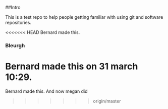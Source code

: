 ##Intro

This is a test repo to help people getting familiar with using git and software repositories.

<<<<<<< HEAD
Bernard made this.

### Bleurgh
Bernard made this on 31 march 10:29.
=======
Bernard made this. 
And now megan did

>>>>>>> origin/master
